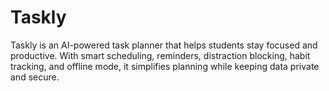 # Taskly
Taskly is an AI-powered task planner that helps students stay focused and productive. With smart scheduling, reminders, distraction blocking, habit tracking, and offline mode, it simplifies planning while keeping data private and secure.
